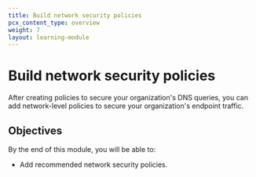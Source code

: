 ```yaml
---
title: Build network security policies
pcx_content_type: overview
weight: 7
layout: learning-module
---
```


# Build network security policies

After creating policies to secure your organization's DNS queries, you can add network-level policies to secure your organization's endpoint traffic.

## Objectives

By the end of this module, you will be able to:

- Add recommended network security policies.
